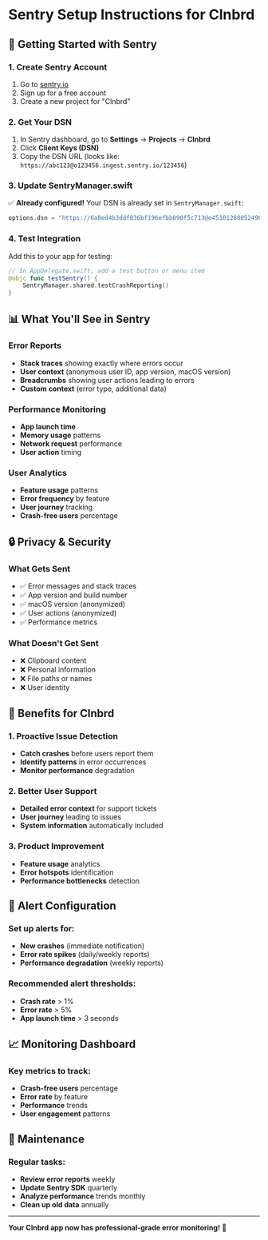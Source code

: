 # Sentry Setup Instructions for Clnbrd

## 🚀 Getting Started with Sentry

### 1. Create Sentry Account
1. Go to [sentry.io](https://sentry.io)
2. Sign up for a free account
3. Create a new project for "Clnbrd"

### 2. Get Your DSN
1. In Sentry dashboard, go to **Settings** → **Projects** → **Clnbrd**
2. Click **Client Keys (DSN)**
3. Copy the DSN URL (looks like: `https://abc123@o123456.ingest.sentry.io/123456`)

### 3. Update SentryManager.swift
✅ **Already configured!** Your DSN is already set in `SentryManager.swift`:

```swift
options.dsn = "https://6a8ed4b3ddf836bf196efbb890f5c713@o4510128805249024.ingest.us.sentry.io/4510128808656896"
```

### 4. Test Integration
Add this to your app for testing:

```swift
// In AppDelegate.swift, add a test button or menu item
@objc func testSentry() {
    SentryManager.shared.testCrashReporting()
}
```

## 📊 What You'll See in Sentry

### Error Reports
- **Stack traces** showing exactly where errors occur
- **User context** (anonymous user ID, app version, macOS version)
- **Breadcrumbs** showing user actions leading to errors
- **Custom context** (error type, additional data)

### Performance Monitoring
- **App launch time**
- **Memory usage** patterns
- **Network request** performance
- **User action** timing

### User Analytics
- **Feature usage** patterns
- **Error frequency** by feature
- **User journey** tracking
- **Crash-free users** percentage

## 🔒 Privacy & Security

### What Gets Sent
- ✅ Error messages and stack traces
- ✅ App version and build number
- ✅ macOS version (anonymized)
- ✅ User actions (anonymized)
- ✅ Performance metrics

### What Doesn't Get Sent
- ❌ Clipboard content
- ❌ Personal information
- ❌ File paths or names
- ❌ User identity

## 🎯 Benefits for Clnbrd

### 1. Proactive Issue Detection
- **Catch crashes** before users report them
- **Identify patterns** in error occurrences
- **Monitor performance** degradation

### 2. Better User Support
- **Detailed error context** for support tickets
- **User journey** leading to issues
- **System information** automatically included

### 3. Product Improvement
- **Feature usage** analytics
- **Error hotspots** identification
- **Performance bottlenecks** detection

## 🚨 Alert Configuration

### Set up alerts for:
- **New crashes** (immediate notification)
- **Error rate spikes** (daily/weekly reports)
- **Performance degradation** (weekly reports)

### Recommended alert thresholds:
- **Crash rate** > 1%
- **Error rate** > 5%
- **App launch time** > 3 seconds

## 📈 Monitoring Dashboard

### Key metrics to track:
- **Crash-free users** percentage
- **Error rate** by feature
- **Performance** trends
- **User engagement** patterns

## 🔧 Maintenance

### Regular tasks:
- **Review error reports** weekly
- **Update Sentry SDK** quarterly
- **Analyze performance** trends monthly
- **Clean up old data** annually

---

**Your Clnbrd app now has professional-grade error monitoring!** 🎉
